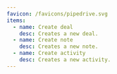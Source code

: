 ```yaml
---
favicon: /favicons/pipedrive.svg
items:
  - name: Create deal
    desc: Creates a new deal.
  - name: Create note
    desc: Creates a new note.
  - name: Create activity
    desc: Creates a new activity.
---
```


<script setup>
  import CustomListing from '../../components/CustomListing.vue'
</script>

<CustomListing />
